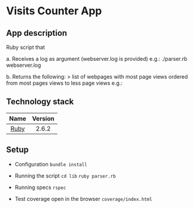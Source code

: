 # Visits Counter App

## App description

Ruby script that
  
  a. Receives a log as argument (webserver.log is provided)
            e.g.: ./parser.rb webserver.log
            
  b. Returns the following:
             > list of webpages with most page views ordered from most pages views to less page views
             e.g.:           

## Technology stack

|                     Name                     | Version |
| :------------------------------------------: | :-----: |
|      [Ruby](https://www.ruby-lang.org)       |  2.6.2  |


## Setup

- Configuration
  `bundle install`

- Running the script
  `cd lib`
  `ruby parser.rb`

- Running specs 
  `rspec`
  
- Test coverage
  open in the browser `coverage/index.html`     
  